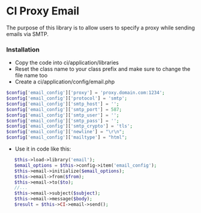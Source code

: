 # CI Proxy Email

The purpose of this library is to allow users to specify a proxy while sending emails via SMTP.


### Installation

 - Copy the code into ci/application/libraries
 - Reset the class name to your class prefix and make sure to change the file name too
 - Create a ci/application/config/email.php

 ```php
$config['email_config']['proxy'] = 'proxy.domain.com:1234';
$config['email_config']['protocol'] = 'smtp';
$config['email_config']['smtp_host'] = '';
$config['email_config']['smtp_port'] = 587;
$config['email_config']['smtp_user'] = '';
$config['email_config']['smtp_pass'] = '';
$config['email_config']['smtp_crypto'] = 'tls';
$config['email_config']['newline'] = "\r\n";
$config['email_config']['mailtype'] = "html";
 ```
 - Use it in code like this:
 ```php
    $this->load->library('email');
    $email_options = $this->config->item('email_config');
    $this->email->initialize($email_options);
    $this->email->from($from);
    $this->email->to($to);
    //...
    $this->email->subject($subject);
    $this->email->message($body);
    $result = $this->CI->email->send();
 ```